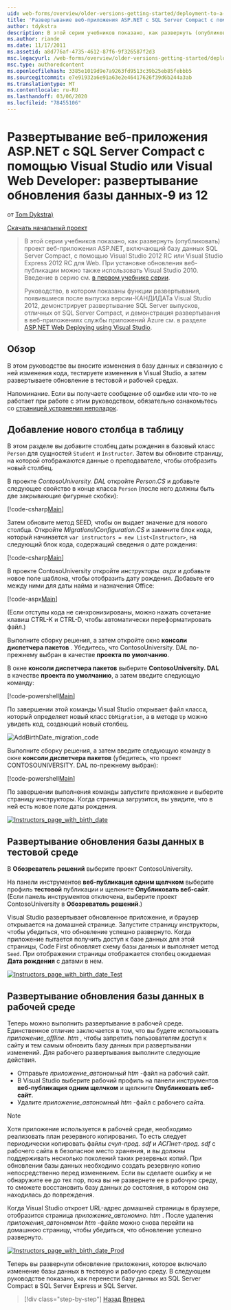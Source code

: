 ```yaml
---
uid: web-forms/overview/older-versions-getting-started/deployment-to-a-hosting-provider/deployment-to-a-hosting-provider-deploying-a-database-update-9-of-12
title: 'Развертывание веб-приложения ASP.NET с SQL Server Compact с помощью Visual Studio или Visual Web Developer: развертывание обновления базы данных-9 из 12 | Документация Майкрософт'
author: tdykstra
description: В этой серии учебников показано, как развернуть (опубликовать) проект веб-приложения ASP.NET, включающий базу данных SQL Server Compact, с помощью Visual Stu...
ms.author: riande
ms.date: 11/17/2011
ms.assetid: a8d776af-4735-4612-87f6-9f326587f2d3
msc.legacyurl: /web-forms/overview/older-versions-getting-started/deployment-to-a-hosting-provider/deployment-to-a-hosting-provider-deploying-a-database-update-9-of-12
msc.type: authoredcontent
ms.openlocfilehash: 3385e1019d9e7a9263fd9513c39b25eb85febbb5
ms.sourcegitcommit: e7e91932a6e91a63e2e46417626f39d6b244a3ab
ms.translationtype: MT
ms.contentlocale: ru-RU
ms.lasthandoff: 03/06/2020
ms.locfileid: "78455106"
---
```

# <a name="deploying-an-aspnet-web-application-with-sql-server-compact-using-visual-studio-or-visual-web-developer-deploying-a-database-update---9-of-12"></a>Развертывание веб-приложения ASP.NET с SQL Server Compact с помощью Visual Studio или Visual Web Developer: развертывание обновления базы данных-9 из 12

от [Tom Dykstra)](https://github.com/tdykstra)

[Скачать начальный проект](https://code.msdn.microsoft.com/Deploying-an-ASPNET-Web-4e31366b)

> В этой серии учебников показано, как развернуть (опубликовать) проект веб-приложения ASP.NET, включающий базу данных SQL Server Compact, с помощью Visual Studio 2012 RC или Visual Studio Express 2012 RC для Web. При установке обновления веб-публикации можно также использовать Visual Studio 2010. Введение в серию см. [в первом учебнике серии](deployment-to-a-hosting-provider-introduction-1-of-12.md).
> 
> Руководство, в котором показаны функции развертывания, появившиеся после выпуска версии-КАНДИДАТа Visual Studio 2012, демонстрирует развертывание SQL Server выпусков, отличных от SQL Server Compact, и демонстрация развертывания в веб-приложениях службы приложений Azure см. в разделе [ASP.NET Web Deploying using Visual Studio](../../deployment/visual-studio-web-deployment/introduction.md).

## <a name="overview"></a>Обзор

В этом руководстве вы вносите изменения в базу данных и связанную с ней изменения кода, тестируете изменения в Visual Studio, а затем развертываете обновление в тестовой и рабочей средах.

Напоминание. Если вы получаете сообщение об ошибке или что-то не работает при работе с этим руководством, обязательно ознакомьтесь со [страницей устранения неполадок](deployment-to-a-hosting-provider-creating-and-installing-deployment-packages-12-of-12.md).

## <a name="adding-a-new-column-to-a-table"></a>Добавление нового столбца в таблицу

В этом разделе вы добавите столбец даты рождения в базовый класс `Person` для сущностей `Student` и `Instructor`. Затем вы обновите страницу, на которой отображаются данные о преподавателе, чтобы отобразить новый столбец.

В проекте *ContosoUniversity. DAL* откройте *Person.CS* и добавьте следующее свойство в конце класса `Person` (после него должны быть две закрывающие фигурные скобки):

[!code-csharp[Main](deployment-to-a-hosting-provider-deploying-a-database-update-9-of-12/samples/sample1.cs)]

Затем обновите метод SEED, чтобы он выдает значение для нового столбца. Откройте *Migrations\Configuration.CS* и замените блок кода, который начинается `var instructors = new List<Instructor>`, на следующий блок кода, содержащий сведения о дате рождения:

[!code-csharp[Main](deployment-to-a-hosting-provider-deploying-a-database-update-9-of-12/samples/sample2.cs)]

В проекте ContosoUniversity откройте *инструкторы. aspx* и добавьте новое поле шаблона, чтобы отобразить дату рождения. Добавьте его между ними для даты найма и назначения Office:

[!code-aspx[Main](deployment-to-a-hosting-provider-deploying-a-database-update-9-of-12/samples/sample3.aspx)]

(Если отступы кода не синхронизированы, можно нажать сочетание клавиш CTRL-K и CTRL-D, чтобы автоматически переформатировать файл.)

Выполните сборку решения, а затем откройте окно **консоли диспетчера пакетов** . Убедитесь, что ContosoUniversity. DAL по-прежнему выбран в качестве **проекта по умолчанию**.

В окне **консоли диспетчера пакетов** выберите **ContosoUniversity. DAL** в качестве **проекта по умолчанию**, а затем введите следующую команду:

[!code-powershell[Main](deployment-to-a-hosting-provider-deploying-a-database-update-9-of-12/samples/sample4.ps1)]

По завершении этой команды Visual Studio открывает файл класса, который определяет новый класс `DbMigration`, а в методе `Up` можно увидеть код, создающий новый столбец.

![AddBirthDate_migration_code](deployment-to-a-hosting-provider-deploying-a-database-update-9-of-12/_static/image1.png)

Выполните сборку решения, а затем введите следующую команду в окне **консоли диспетчера пакетов** (убедитесь, что проект CONTOSOUNIVERSITY. DAL по-прежнему выбран):

[!code-powershell[Main](deployment-to-a-hosting-provider-deploying-a-database-update-9-of-12/samples/sample5.ps1)]

По завершении выполнения команды запустите приложение и выберите страницу инструкторы. Когда страница загрузится, вы увидите, что в ней есть новое поле даты рождения.

[![Instructors_page_with_birth_date](deployment-to-a-hosting-provider-deploying-a-database-update-9-of-12/_static/image3.png)](deployment-to-a-hosting-provider-deploying-a-database-update-9-of-12/_static/image2.png)

## <a name="deploying-the-database-update-to-the-test-environment"></a>Развертывание обновления базы данных в тестовой среде

В **Обозреватель решений** выберите проект ContosoUniversity.

На панели инструментов **веб-публикация одним щелчком** выберите профиль **тестовой** публикации и щелкните **Опубликовать веб-сайт**. (Если панель инструментов отключена, выберите проект ContosoUniversity в **Обозреватель решений**.)

Visual Studio развертывает обновленное приложение, и браузер открывается на домашней странице. Запустите страницу инструкторы, чтобы убедиться, что обновление успешно развернуто. Когда приложение пытается получить доступ к базе данных для этой страницы, Code First обновляет схему базы данных и выполняет метод `Seed`. При отображении страницы отображается столбец ожидаемая **Дата рождения** с датами в нем.

[![Instructors_page_with_birth_date_Test](deployment-to-a-hosting-provider-deploying-a-database-update-9-of-12/_static/image5.png)](deployment-to-a-hosting-provider-deploying-a-database-update-9-of-12/_static/image4.png)

## <a name="deploying-the-database-update-to-the-production-environment"></a>Развертывание обновления базы данных в рабочей среде

Теперь можно выполнить развертывание в рабочей среде. Единственное отличие заключается в том, что вы будете использовать *приложение\_offline. htm* , чтобы запретить пользователям доступ к сайту и тем самым обновить базу данных при развертывании изменений. Для рабочего развертывания выполните следующие действия.

- Отправьте *приложение\_автономный htm* -файл на рабочий сайт.
- В Visual Studio выберите рабочий профиль на панели инструментов **веб-публикация одним щелчком** и щелкните **Опубликовать веб-сайт**.
- Удалите *приложение\_автономный htm* -файл с рабочего сайта.

> [!NOTE]
> Хотя приложение используется в рабочей среде, необходимо реализовать план резервного копирования. То есть следует периодически копировать файлы *счул-прод. sdf* и *АСПнет-прод. sdf* с рабочего сайта в безопасное место хранения, и вы должны поддерживать несколько поколений таких резервных копий. При обновлении базы данных необходимо создать резервную копию непосредственно перед изменением. Если вы сделаете ошибку и не обнаружите ее до тех пор, пока вы не развернете ее в рабочую среду, то сможете восстановить базу данных до состояния, в котором она находилась до повреждения.

Когда Visual Studio откроет URL-адрес домашней страницы в браузере, отобразится страница *приложение\_автономно. htm* . После удаления *приложения\_автономном htm* -файле можно снова перейти на домашнюю страницу, чтобы убедиться, что обновление успешно развернуто.

[![Instructors_page_with_birth_date_Prod](deployment-to-a-hosting-provider-deploying-a-database-update-9-of-12/_static/image7.png)](deployment-to-a-hosting-provider-deploying-a-database-update-9-of-12/_static/image6.png)

Теперь вы развернули обновление приложения, которое включало изменение базы данных в тестовую и рабочую среду. В следующем руководстве показано, как перенести базу данных из SQL Server Compact в SQL Server Express и SQL Server.

> [!div class="step-by-step"]
> [Назад](deployment-to-a-hosting-provider-deploying-a-code-only-update-8-of-12.md)
> [Вперед](deployment-to-a-hosting-provider-migrating-to-sql-server-10-of-12.md)
